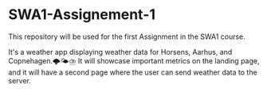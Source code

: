 # SWA1-Assignement-1

This repository will be used for the first Assignment in the SWA1 course.

It's a weather app displaying weather data for Horsens, Aarhus, and Copnehagen.🌩🌤⛈
It will showcase important metrics on the landing page, and it will have a second page where the user can send weather data to the server.

